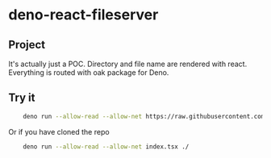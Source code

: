 # deno-react-fileserver

## Project

It's actually just a POC.
Directory and file name are rendered with react.
Everything is routed with oak package for Deno.

## Try it
```sh
    deno run --allow-read --allow-net https://raw.githubusercontent.com/rouche-q/deno-react-fileserver/master/index.tsx ./ 
```
Or if you have cloned the repo
```sh
    deno run --allow-read --allow-net index.tsx ./ 
```

